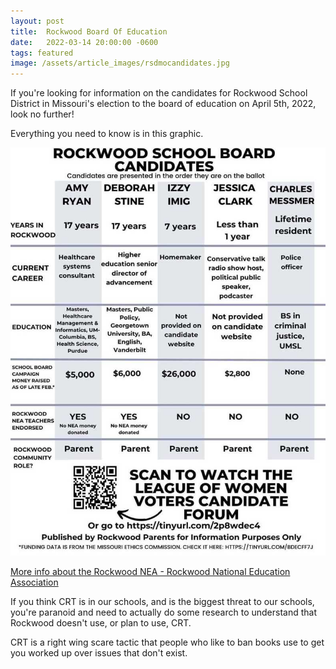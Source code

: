 ```yaml
---
layout: post
title:  Rockwood Board Of Education
date:   2022-03-14 20:00:00 -0600
tags: featured
image: /assets/article_images/rsdmocandidates.jpg
---
```


If you're looking for information on the candidates for Rockwood School District in Missouri's election to the board of education on April 5th, 2022, look no further!

Everything you need to know is in this graphic.

![April 5th Candidates](/assets/article_images/rsdmocandidates.jpg)

[More info about the Rockwood NEA - Rockwood National Education Association](https://rnea.org/)

If you think CRT is in our schools, and is the biggest threat to our schools, you're paranoid and need to actually do some research to understand that Rockwood doesn't use, or plan to use, CRT. 

CRT is a right wing scare tactic that people who like to ban books use to get you worked up over issues that don't exist.

